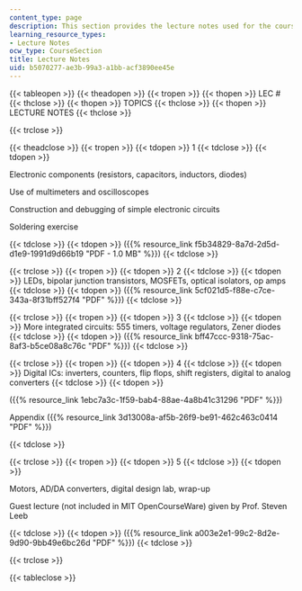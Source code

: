 ```yaml
---
content_type: page
description: This section provides the lecture notes used for the course.
learning_resource_types:
- Lecture Notes
ocw_type: CourseSection
title: Lecture Notes
uid: b5070277-ae3b-99a3-a1bb-acf3890ee45e
---
```


{{< tableopen >}}
{{< theadopen >}}
{{< tropen >}}
{{< thopen >}}
LEC #
{{< thclose >}}
{{< thopen >}}
TOPICS
{{< thclose >}}
{{< thopen >}}
LECTURE NOTES
{{< thclose >}}

{{< trclose >}}

{{< theadclose >}}
{{< tropen >}}
{{< tdopen >}}
1
{{< tdclose >}}
{{< tdopen >}}


Electronic components (resistors, capacitors, inductors, diodes)

Use of multimeters and oscilloscopes

Construction and debugging of simple electronic circuits

Soldering exercise


{{< tdclose >}}
{{< tdopen >}}
({{% resource_link f5b34829-8a7d-2d5d-d1e9-1991d9d66b19 "PDF - 1.0 MB" %}})
{{< tdclose >}}

{{< trclose >}}
{{< tropen >}}
{{< tdopen >}}
2
{{< tdclose >}}
{{< tdopen >}}
LEDs, bipolar junction transistors, MOSFETs, optical isolators, op amps
{{< tdclose >}}
{{< tdopen >}}
({{% resource_link 5cf021d5-f88e-c7ce-343a-8f31bff527f4 "PDF" %}})
{{< tdclose >}}

{{< trclose >}}
{{< tropen >}}
{{< tdopen >}}
3
{{< tdclose >}}
{{< tdopen >}}
More integrated circuits: 555 timers, voltage regulators, Zener diodes
{{< tdclose >}}
{{< tdopen >}}
({{% resource_link bff47ccc-9318-75ac-8af3-b5ce08a8c76c "PDF" %}})
{{< tdclose >}}

{{< trclose >}}
{{< tropen >}}
{{< tdopen >}}
4
{{< tdclose >}}
{{< tdopen >}}
Digital ICs: inverters, counters, flip flops, shift registers, digital to analog converters
{{< tdclose >}}
{{< tdopen >}}


({{% resource_link 1ebc7a3c-1f59-bab4-88ae-4a8b41c31296 "PDF" %}})

Appendix ({{% resource_link 3d13008a-af5b-26f9-be91-462c463c0414 "PDF" %}})


{{< tdclose >}}

{{< trclose >}}
{{< tropen >}}
{{< tdopen >}}
5
{{< tdclose >}}
{{< tdopen >}}


Motors, AD/DA converters, digital design lab, wrap-up

Guest lecture (not included in MIT OpenCourseWare) given by Prof. Steven Leeb


{{< tdclose >}}
{{< tdopen >}}
({{% resource_link a003e2e1-99c2-8d2e-9d90-9bb49e6bc26d "PDF" %}})
{{< tdclose >}}

{{< trclose >}}

{{< tableclose >}}